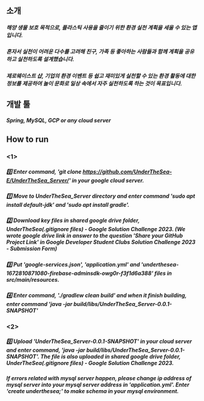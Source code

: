 ## 소개
##### 해양 생물 보호 목적으로, 플라스틱 사용을 줄이기 위한 환경 실천 계획을 세울 수 있는 앱입니다.
##### 혼자서 실천이 어려운 다수를 고려해 친구, 가족 등 좋아하는 사람들과 함께 계획을 공유하고 실천하도록 설계했습니다.
##### 제로웨이스트 샵, 기업의 환경 이벤트 등 쉽고 재미있게 실천할 수 있는 환경 활동에 대한 정보를 제공하여 놀이 문화로 일상 속에서 자주 실천하도록 하는 것이 목표입니다.

## 개발 툴
##### Spring, MySQL, GCP or any cloud server

## How to run
### <1>
##### 0️⃣ Enter command, 'git clone https://github.com/UnderTheSea-E/UnderTheSea_Server/' in your google cloud server.
##### 1️⃣ Move to UnderTheSea_Server directory and enter command 'sudo apt install default-jdk' and 'sudo apt install gradle'.
##### 2️⃣ Download key files in shared google drive folder, UnderTheSea(.gitignore files) - Google Solution Challenge 2023. (We wrote google drive link in answer to the question 'Share your GitHub Project Link' in Google Developer Student Clubs Solution Challenge 2023 - Submission Form)
##### 3️⃣ Put 'google-services.json', 'application.yml' and 'underthesea-1672810871080-firebase-adminsdk-owg0r-f3f1d6a388' files in src/main/resources.
##### 4️⃣ Enter command, './gradlew clean build' and when it finish building, enter command 'java -jar build/libs/UnderTheSea_Server-0.0.1-SNAPSHOT'

### <2>
##### 0️⃣ Upload 'UnderTheSea_Server-0.0.1-SNAPSHOT' in your cloud server and enter command, 'java -jar build/libs/UnderTheSea_Server-0.0.1-SNAPSHOT'. The file is also uploaded in shared google drive folder, UnderTheSea(.gitignore files) - Google Solution Challenge 2023.

##### If errors related with mysql server happen, please change ip address of mysql server into your mysql server address in 'application.yml'. Enter 'create underthesea;' to make schema in your mysql environment.

